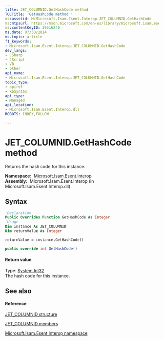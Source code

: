 ```yaml
---
title: JET_COLUMNID.GetHashCode method 
TOCTitle: 'GetHashCode method '
ms:assetid: M:Microsoft.Isam.Esent.Interop.JET_COLUMNID.GetHashCode
ms:mtpsurl: https://msdn.microsoft.com/en-us/library/microsoft.isam.esent.interop.jet_columnid.gethashcode(v=EXCHG.10)
ms:contentKeyID: 39516240
ms.date: 07/30/2014
ms.topic: article
f1_keywords:
- Microsoft.Isam.Esent.Interop.JET_COLUMNID.GetHashCode
dev_langs:
- CSharp
- JScript
- VB
- other
api_name: 
- Microsoft.Isam.Esent.Interop.JET_COLUMNID.GetHashCode
topic_type: 
- apiref
- kbSyntax
api_type: 
- Managed
api_location: 
- Microsoft.Isam.Esent.Interop.dll
ROBOTS: INDEX,FOLLOW

---
```


# JET_COLUMNID.GetHashCode method

Returns the hash code for this instance.

**Namespace:**  [Microsoft.Isam.Esent.Interop](hh596136\(v=exchg.10\).md)  
**Assembly:**  Microsoft.Isam.Esent.Interop (in Microsoft.Isam.Esent.Interop.dll)

## Syntax

``` vb
'Declaration
Public Overrides Function GetHashCode As Integer
'Usage
Dim instance As JET_COLUMNID
Dim returnValue As Integer

returnValue = instance.GetHashCode()
```

``` csharp
public override int GetHashCode()
```

#### Return value

Type: [System.Int32](https://docs.microsoft.com/dotnet/api/system.int32?redirectedfrom=MSDN)  
The hash code for this instance.  

## See also

#### Reference

[JET_COLUMNID structure](hh564510\(v=exchg.10\).md)

[JET_COLUMNID members](hh558343\(v=exchg.10\).md)

[Microsoft.Isam.Esent.Interop namespace](hh596136\(v=exchg.10\).md)

